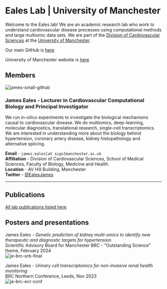 # Eales Lab | University of Manchester

Welcome to the Eales lab!
We are an academic research lab who work to understand cardiovascular disease processes using computational methods and large multiomic data sets. We are part of the [Division of Cardiovascular Sciences](https://research.manchester.ac.uk/en/organisations/division-of-cardiovascular-sciences) at the [University of Manchester](https://www.manchester.ac.uk/). 

Our main GitHub is [here](https://github.com/EalesLabCompBio)

University of Manchester website is [here](https://research.manchester.ac.uk/en/persons/james.eales)

## Members 
<!-- In alphabetical order by surname -->

<!-- 
example bio entry

![james-small-github](https://github.com/EalesLabCompBio/EalesLabCompBio.github.io/assets/1412565/4e6cc27a-9eb0-4579-97a6-bae8df237707)   
James Eales, PhD - Lecturer in Cardiovascular Computational Biology and Principal Investigator
We run in-silico experiments to investigate the biological mechanisms causal to cardiovascular disease.
We do multiomics, deep-learning, molecular diagnostics, translational research, single-cell transcriptomics.
We are interested in understanding more about the biology behind hypertension, coronary artery disease, kidney histopathology and alternative splicing. 
   
**Email** - `james.eales[at sign]manchester.ac.uk`  
**Affiliation** - Division of Cardiovascular Sciences, School of Medical Sciences, Faculty of Biology, Medicine and Health.  
**Location** - AV Hill Building, Manchester  
**Twitter** - [@EalesJames](https://twitter.com/EalesJames)  
***

example of how to link to separate page

[![james-small-head-github](https://github.com/EalesLabCompBio/EalesLabCompBio.github.io/assets/1412565/4e6cc27a-9eb0-4579-97a6-bae8df237707)
James Eales - Lecturer in Cardiovascular Computational Biology and Principal Investigator](james.html)
-->



![james-small-github](https://github.com/EalesLabCompBio/EalesLabCompBio.github.io/assets/1412565/4e6cc27a-9eb0-4579-97a6-bae8df237707)   
### James Eales - Lecturer in Cardiovascular Computational Biology and Principal Investigator
We run in-silico experiments to investigate the biological mechanisms causal to cardiovascular disease.
We do multiomics, deep-learning, molecular diagnostics, translational research, single-cell transcriptomics.
We are interested in understanding more about the biology behind hypertension, coronary artery disease, kidney histopathology and alternative splicing.

**Email** - `james.eales[at sign]manchester.ac.uk`  
**Affiliation** - Division of Cardiovascular Sciences, School of Medical Sciences, Faculty of Biology, Medicine and Health.  
**Location** - AV Hill Building, Manchester  
**Twitter** - [@EalesJames](https://twitter.com/EalesJames)  
***

## Publications

[All lab publications listed here](https://research.manchester.ac.uk/en/persons/james.eales/publications/)


## Posters and presentations
<!--
example entry for presentation
James Eales - *Genetic prediction of kidney multi-omics to identify new therapeutic and diagnostic targets for hypertension*  
Scientific Advisory Board for Manchester BRC - “Outstanding Science” theme, February 2024  
-->

James Eales - *Genetic prediction of kidney multi-omics to identify new therapeutic and diagnostic targets for hypertension*  
Scientific Advisory Board for Manchester BRC - “Outstanding Science” theme, February 2024  
![je-brc-srb-final](https://github.com/EalesLabCompBio/EalesLabCompBio.github.io/assets/1412565/7516c7b5-b015-4d03-afcb-123481b019ca)


James Eales - *Urinary cell transcriptomics for non-invasive renal health monitoring*  
BRC Northern Conference, Leeds, Nov 2023  
![je-brc-ecr-conf](https://github.com/EalesLabCompBio/EalesLabCompBio.github.io/assets/1412565/3a56def8-bf69-4da8-9224-a3de166346e0)




